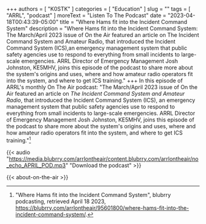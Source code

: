 +++
authors = [ "K0STK" ]
categories = [ "Education" ]
slug = ""
tags = [ "ARRL", "podcast" ]
moreText = "Listen To The Podcast"
date = "2023-04-18T00:43:39-05:00"
title = "Where Hams fit into the Incident Command System"
description = "Where Hams fit into the Incident Command System: The March/April 2023 issue of On the Air featured an article on The Incident Command System and Amateur Radio, that introduced the Incident Command System (ICS),an emergency management system that public safety agencies use to respond to everything from small incidents to large-scale emergencies. ARRL Director of Emergency Management Josh Johnston, KE5MHV, joins this episode of the podcast to share more about the system's origins and uses, where and how amateur radio operators fit into the system, and where to get ICS training."
+++
In this episode of ARRL's monthly On The Air podcast: "The March/April 2023 issue of On the Air featured an article on *The Incident Command System and Amateur Radio*, that introduced the Incident Command System (ICS), an emergency management system that public safety agencies use to respond to everything from small incidents to large-scale emergencies. ARRL Director of Emergency Management Josh Johnston, KE5MHV, joins this episode of the podcast to share more about the system's origins and uses, where and how amateur radio operators fit into the system, and where to get ICS training."[^1]

[^1]: "Where Hams fit into the Incident Command System", blubrry podcasting, retrieved April 18 2023, https://blubrry.com/arrlontheair/95601800/where-hams-fit-into-the-incident-command-system/.

<!--more-->

{{< audio "https://media.blubrry.com/arrlontheair/content.blubrry.com/arrlontheair/no_echo_APRIL_POD.mp3" "Download the podcast" >}}

{{< about-on-the-air >}}
